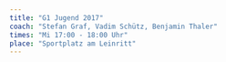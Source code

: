 ```yaml
---
title: "G1 Jugend 2017"
coach: "Stefan Graf, Vadim Schütz, Benjamin Thaler"
times: "Mi 17:00 - 18:00 Uhr"
place: "Sportplatz am Leinritt"
---
```

